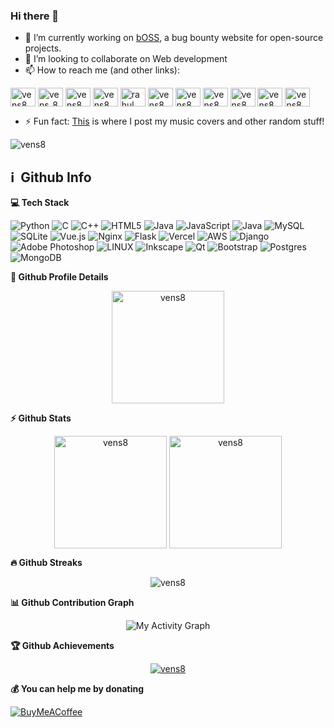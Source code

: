 ### Hi there 👋

- 🔭 I’m currently working on [bOSS](https://github.com/vens8/bOSS), a bug bounty website for open-source projects.
- 👯 I’m looking to collaborate on Web development
- 📫 How to reach me (and other links): 
<p align="left">
<a href="https://instagram.com/vens8" target="blank"><img align="center" src="https://raw.githubusercontent.com/rahuldkjain/github-profile-readme-generator/master/src/images/icons/Social/instagram.svg" alt="vens8" height="30" width="40" /></a>
<a href="https://twitter.com/vens_8" target="blank"><img align="center" src="https://raw.githubusercontent.com/rahuldkjain/github-profile-readme-generator/master/src/images/icons/Social/twitter.svg" alt="vens_8" height="30" width="40" /></a>
<a href="https://linkedin.com/in/vens8" target="blank"><img align="center" src="https://raw.githubusercontent.com/rahuldkjain/github-profile-readme-generator/master/src/images/icons/Social/linked-in-alt.svg" alt="vens8" height="30" width="40" /></a>
<a href="https://stackoverflow.com/users/vens8" target="blank"><img align="center" src="https://raw.githubusercontent.com/rahuldkjain/github-profile-readme-generator/master/src/images/icons/Social/stack-overflow.svg" alt="vens8" height="30" width="40" /></a>
<a href="https://fb.com/rahul.maddula.8" target="blank"><img align="center" src="https://raw.githubusercontent.com/rahuldkjain/github-profile-readme-generator/master/src/images/icons/Social/facebook.svg" alt="rahul.maddula.8" height="30" width="40" /></a>
<a href="https://www.youtube.com/c/vens8" target="blank"><img align="center" src="https://raw.githubusercontent.com/rahuldkjain/github-profile-readme-generator/master/src/images/icons/Social/youtube.svg" alt="vens8" height="30" width="40" /></a>
<a href="https://www.codechef.com/users/vens8" target="blank"><img align="center" src="https://cdn.jsdelivr.net/npm/simple-icons@3.1.0/icons/codechef.svg" alt="vens8" height="30" width="40" /></a>
<a href="https://www.hackerrank.com/vens8" target="blank"><img align="center" src="https://raw.githubusercontent.com/rahuldkjain/github-profile-readme-generator/master/src/images/icons/Social/hackerrank.svg" alt="vens8" height="30" width="40" /></a>
<a href="https://codeforces.com/profile/vens8" target="blank"><img align="center" src="https://raw.githubusercontent.com/rahuldkjain/github-profile-readme-generator/master/src/images/icons/Social/codeforces.svg" alt="vens8" height="30" width="40" /></a>
<a href="https://www.leetcode.com/vens8" target="blank"><img align="center" src="https://raw.githubusercontent.com/rahuldkjain/github-profile-readme-generator/master/src/images/icons/Social/leet-code.svg" alt="vens8" height="30" width="40" /></a>
<a href="https://www.topcoder.com/members/vens8" target="blank"><img align="center" src="https://raw.githubusercontent.com/rahuldkjain/github-profile-readme-generator/master/src/images/icons/Social/topcoder.svg" alt="vens8" height="30" width="40" /></a>
</p>

- ⚡ Fun fact: [This](https://www.youtube.com/Vens8) is where I post my music covers and other random stuff!

<p align="left"> <img src="https://komarev.com/ghpvc/?username=vens8&label=Profile%20views&color=0e75b6&style=flat" alt="vens8" /> </p>

<h2>ℹ️ &nbsp;Github Info</h2>

<summary><b>💻 Tech Stack</b></summary>


![Python](https://img.shields.io/badge/python-3670A0?style=for-the-badge&logo=python&logoColor=ffdd54) ![C](https://img.shields.io/badge/c-%2300599C.svg?style=for-the-badge&logo=c&logoColor=white) ![C++](https://img.shields.io/badge/c++-%2300599C.svg?style=for-the-badge&logo=c%2B%2B&logoColor=white) ![HTML5](https://img.shields.io/badge/html5-%23E34F26.svg?style=for-the-badge&logo=html5&logoColor=white) ![Java](https://img.shields.io/badge/java-%23ED8B00.svg?style=for-the-badge&logo=java&logoColor=white) ![JavaScript](https://img.shields.io/badge/javascript-%23323330.svg?style=for-the-badge&logo=javascript&logoColor=%23F7DF1E) ![Java](https://img.shields.io/badge/java-%23ED8B00.svg?style=for-the-badge&logo=java&logoColor=white) ![MySQL](https://img.shields.io/badge/mysql-%2300f.svg?style=for-the-badge&logo=mysql&logoColor=white) ![SQLite](https://img.shields.io/badge/sqlite-%2307405e.svg?style=for-the-badge&logo=sqlite&logoColor=white) ![Vue.js](https://img.shields.io/badge/vuejs-%2335495e.svg?style=for-the-badge&logo=vuedotjs&logoColor=%234FC08D) ![Nginx](https://img.shields.io/badge/nginx-%23009639.svg?style=for-the-badge&logo=nginx&logoColor=white) ![Flask](https://img.shields.io/badge/flask-%23000.svg?style=for-the-badge&logo=flask&logoColor=white) ![Vercel](https://img.shields.io/badge/vercel-%23000000.svg?style=for-the-badge&logo=vercel&logoColor=white) ![AWS](https://img.shields.io/badge/AWS-%23FF9900.svg?style=for-the-badge&logo=amazon-aws&logoColor=white) ![Django](https://img.shields.io/badge/django-%23092E20.svg?style=for-the-badge&logo=django&logoColor=white) ![Adobe Photoshop](https://img.shields.io/badge/adobephotoshop-%2331A8FF.svg?style=for-the-badge&logo=adobephotoshop&logoColor=white) ![LINUX](https://img.shields.io/badge/Linux-FCC624?style=for-the-badge&logo=linux&logoColor=black) ![Inkscape](https://img.shields.io/badge/Inkscape-e0e0e0?style=for-the-badge&logo=inkscape&logoColor=080A13) ![Qt](https://img.shields.io/badge/Qt-%23217346.svg?style=for-the-badge&logo=Qt&logoColor=white) ![Bootstrap](https://img.shields.io/badge/bootstrap-%23563D7C.svg?style=for-the-badge&logo=bootstrap&logoColor=white) ![Postgres](https://img.shields.io/badge/postgres-%23316192.svg?style=for-the-badge&logo=postgresql&logoColor=white) ![MongoDB](https://img.shields.io/badge/MongoDB-%234ea94b.svg?style=for-the-badge&logo=mongodb&logoColor=white)
	
  <summary><b>🔎 Github Profile Details</b></summary>
<p align="center"><img height="180em" src="https://github-profile-summary-cards.vercel.app/api/cards/profile-details?username=vens8&theme=github_dark" alt="vens8" align = "center"/></p>

  <summary><b>⚡ Github Stats</b></summary>
<p align="center"><img height="180em" src="https://github-readme-stats.vercel.app/api?username=vens8&hide_border=true&count_private=true&show_icons=true&theme=radical" alt="vens8" align = "center"/>
<img height="180em" src="https://github-readme-stats.vercel.app/api/top-langs?username=vens8&show_icons=true&locale=en&layout=compact&hide_border=true&theme=radical" alt="vens8" align = "center"/></p>

 <summary><b>🔥 Github Streaks</b></summary>
<p align="center"><img src="https://github-readme-streak-stats.herokuapp.com/?user=vens8&theme=black-ice&hide_border=true&stroke=0000&background=0D1117&ring=e05397&fire=e05397&currStreakLabel=e05397" alt="vens8" /></p>

<summary><b>📊 Github Contribution Graph</b></summary>
<p align="center"<a href="#"><img alt="My Activity Graph" src="https://github-readme-activity-graph.vercel.app/graph?username=vens8&theme=github-compact&hide_border=true" /></a></p>
<!-- </details>
<details>    -->
 <summary><b>🏆 Github Achievements</b></summary>
<p align="center"> <a href="https://github.com/vens8"><img src="https://github-profile-trophy.vercel.app/?username=vens8&margin-w=5&theme=radical" alt="vens8" /></a> </p>

 <summary><b>💰 You can help me by donating</b></summary>
 
  [![BuyMeACoffee](https://img.shields.io/badge/Buy%20Me%20a%20Coffee-ffdd00?style=for-the-badge&logo=buy-me-a-coffee&logoColor=black)](https://buymeacoffee.com/vens8) 
  
<br>

